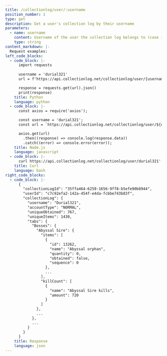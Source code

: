 ```yaml
---
title: /collectionlog/user/:username
position_number: 1
type: get
description: Get a user's collection log by their username
parameters:
  - name: username
    content: Username of the user the collection log belongs to (case insensitive)
    type: string
content_markdown: |-
  Request examples:
left_code_blocks:
  - code_block: |-
      import requests
      
      username = 'durial321'
      url = f'https://api.collectionlog.net/collectionlog/user/{username}'

      response = requests.get(url).json()
      print(response)
    title: Python
    language: python
  - code_block: |-
      const axios = require('axios');

      const username = 'durial321';
      const url = `https://api.collectionlog.net/collectionlog/user/${username}`

      axios.get(url)
        .then((response) => console.log(response.data))
        .catch((error) => console.error(error));
    title: Node.js
    language: javascript
  - code_block: |-
      curl https://api.collectionlog.net/collectionlog/user/durial321'
    title: Curl
    language: bash
right_code_blocks:
  - code_block: |-
      {
        "collectionLogId": "35ffa464-6259-1656-9ff8-b5efe90b8944",
        "userId": "c7c92efa2-142a-454f-e4da-fcbbe743b83f",
        "collectionLog": {
          "username": "Durial321",
          "accountType": "NORMAL",
          "uniqueObtained": 767,
          "uniqueItems": 1430,
          "tabs": {
            "Bosses": {
              "Abyssal Sire": {
                "items": [
                  {
                    "id": 13262,
                    "name": "Abyssal orphan",
                    "quantity": 0,
                    "obtained": false,
                    "sequence": 0
                  },
                  ...
                ],
                "killCount": [
                  {
                    "name": "Abyssal Sire kills",
                    "amount": 720
                  }
                ]
              },
              ...
            },
            ...
          }
        }
      }
    title: Response
    language: json
---
```




